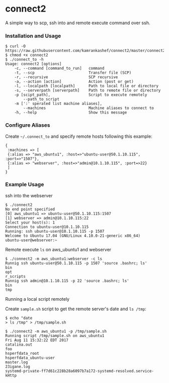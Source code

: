 # connect2

A simple way to scp, ssh into and remote execute command over ssh.

### Installation and Usage
```
$ curl -O https://raw.githubusercontent.com/kamrankashef/connect2/master/connect2 
$ chmod +x connect2 
$ ./connect_to -h
Usage: connect2 [options]
    -c, --command [command_to_run]   command
    -t, --scp                        Transfer file (SCP)
    -r, --recursive                  SCP recursive
    -a, --action [action]            Action (post or get)
    -l, --localpath [localpath]      Path to local file or directory
    -s, --serverpath [serverpath]    Path to remote file or directory
    -p [scipt_path],                 Script to execute remotely
        --path_to_script
    -m [':' sperated list machine aliases],
        --machines                   Machine aliases to connect to
    -h, --help                       Show this message
```

### Configure Aliases
Create `~/.connect_to` and specify remote hosts following this example:
```
{
 :machines => [
 {:alias => "aws_ubuntu1", :host=>"ubuntu-user@50.1.10.115", :port=>"1507"},
 {:alias => "webserver", :host=>"admin@10.1.10.115", :port=>22}
 ]
}
```

### Example Usage

ssh into the webserver

```
$ ./connect2 
No end point specified
[0] aws_ubuntu1 => ubuntu-user@50.1.10.115:1507
[1] webserver => admin@10.1.10.115:22
Select your host(s): 1
Connection to ubuntu-user@10.1.10.115
Running: ssh ubuntu-user@10.1.10.115 -p 1507
Welcome to Ubuntu 17.04 (GNU/Linux 4.10.0-21-generic x86_64)
ubuntu-user@webserver:~
```

Remote execute `ls` on aws_ubuntu1 and webserver

```
$ ./connect2 -m aws_ubuntu1:webserver -c ls
Runnig ssh ubuntu-user@50.1.10.115 -p 1507 'source .bashrc; ls' 
bin
opt
r_scripts
Runnig ssh admin@10.1.10.115 -p 22 'source .bashrc; ls' 
bin
tmp
```

Running a local script remotely

Create `sample.sh` script to get the remote server's date and `ls /tmp`:

```
$ echo "date
> ls /tmp" > /tmp/sample.sh

$ ./connect2 -m aws_ubuntu1 -p /tmp/sample.sh 
Running script /tmp/sample.sh on aws_ubuntu1
Fri Aug 11 15:32:22 EDT 2017
catalina.out
foo
hsperfdata_root
hsperfdata_ubuntu-user
master.log
23igane.log
systemd-private-ff7d61c228b28a6097b7a172-systemd-resolved.service-kHttp
```
